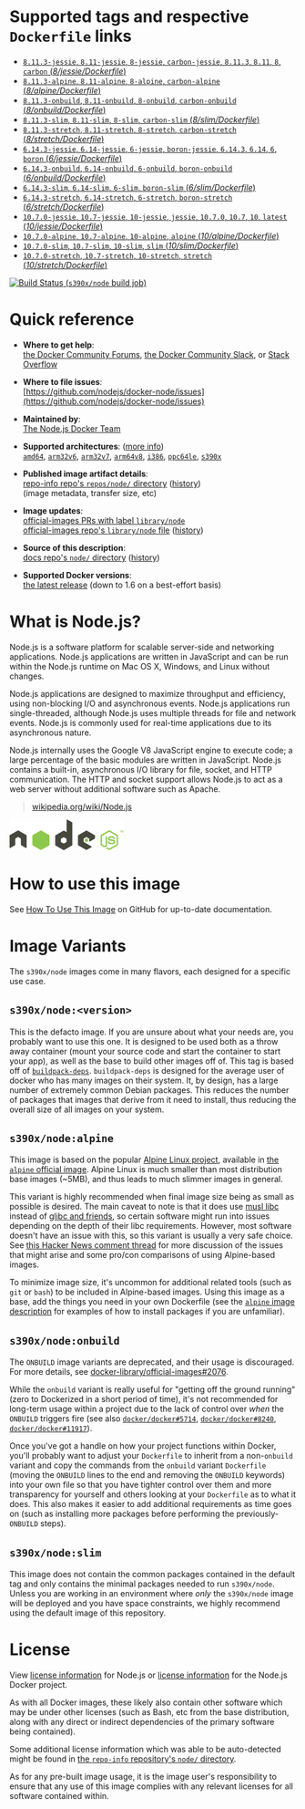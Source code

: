 <!--

********************************************************************************

WARNING:

    DO NOT EDIT "node/README.md"

    IT IS AUTO-GENERATED

    (from the other files in "node/" combined with a set of templates)

********************************************************************************

-->

# Supported tags and respective `Dockerfile` links

-	[`8.11.3-jessie`, `8.11-jessie`, `8-jessie`, `carbon-jessie`, `8.11.3`, `8.11`, `8`, `carbon` (*8/jessie/Dockerfile*)](https://github.com/nodejs/docker-node/blob/e3ec2111af089e31321e76641697e154b3b6a6c3/8/jessie/Dockerfile)
-	[`8.11.3-alpine`, `8.11-alpine`, `8-alpine`, `carbon-alpine` (*8/alpine/Dockerfile*)](https://github.com/nodejs/docker-node/blob/e3ec2111af089e31321e76641697e154b3b6a6c3/8/alpine/Dockerfile)
-	[`8.11.3-onbuild`, `8.11-onbuild`, `8-onbuild`, `carbon-onbuild` (*8/onbuild/Dockerfile*)](https://github.com/nodejs/docker-node/blob/e3ec2111af089e31321e76641697e154b3b6a6c3/8/onbuild/Dockerfile)
-	[`8.11.3-slim`, `8.11-slim`, `8-slim`, `carbon-slim` (*8/slim/Dockerfile*)](https://github.com/nodejs/docker-node/blob/e3ec2111af089e31321e76641697e154b3b6a6c3/8/slim/Dockerfile)
-	[`8.11.3-stretch`, `8.11-stretch`, `8-stretch`, `carbon-stretch` (*8/stretch/Dockerfile*)](https://github.com/nodejs/docker-node/blob/e3ec2111af089e31321e76641697e154b3b6a6c3/8/stretch/Dockerfile)
-	[`6.14.3-jessie`, `6.14-jessie`, `6-jessie`, `boron-jessie`, `6.14.3`, `6.14`, `6`, `boron` (*6/jessie/Dockerfile*)](https://github.com/nodejs/docker-node/blob/e3ec2111af089e31321e76641697e154b3b6a6c3/6/jessie/Dockerfile)
-	[`6.14.3-onbuild`, `6.14-onbuild`, `6-onbuild`, `boron-onbuild` (*6/onbuild/Dockerfile*)](https://github.com/nodejs/docker-node/blob/e3ec2111af089e31321e76641697e154b3b6a6c3/6/onbuild/Dockerfile)
-	[`6.14.3-slim`, `6.14-slim`, `6-slim`, `boron-slim` (*6/slim/Dockerfile*)](https://github.com/nodejs/docker-node/blob/e3ec2111af089e31321e76641697e154b3b6a6c3/6/slim/Dockerfile)
-	[`6.14.3-stretch`, `6.14-stretch`, `6-stretch`, `boron-stretch` (*6/stretch/Dockerfile*)](https://github.com/nodejs/docker-node/blob/e3ec2111af089e31321e76641697e154b3b6a6c3/6/stretch/Dockerfile)
-	[`10.7.0-jessie`, `10.7-jessie`, `10-jessie`, `jessie`, `10.7.0`, `10.7`, `10`, `latest` (*10/jessie/Dockerfile*)](https://github.com/nodejs/docker-node/blob/58dbead97e921ff0497863d2cbbcc714f97e1d93/10/jessie/Dockerfile)
-	[`10.7.0-alpine`, `10.7-alpine`, `10-alpine`, `alpine` (*10/alpine/Dockerfile*)](https://github.com/nodejs/docker-node/blob/58dbead97e921ff0497863d2cbbcc714f97e1d93/10/alpine/Dockerfile)
-	[`10.7.0-slim`, `10.7-slim`, `10-slim`, `slim` (*10/slim/Dockerfile*)](https://github.com/nodejs/docker-node/blob/58dbead97e921ff0497863d2cbbcc714f97e1d93/10/slim/Dockerfile)
-	[`10.7.0-stretch`, `10.7-stretch`, `10-stretch`, `stretch` (*10/stretch/Dockerfile*)](https://github.com/nodejs/docker-node/blob/58dbead97e921ff0497863d2cbbcc714f97e1d93/10/stretch/Dockerfile)

[![Build Status](https://doi-janky.infosiftr.net/job/multiarch/job/s390x/job/node/badge/icon) (`s390x/node` build job)](https://doi-janky.infosiftr.net/job/multiarch/job/s390x/job/node/)

# Quick reference

-	**Where to get help**:  
	[the Docker Community Forums](https://forums.docker.com/), [the Docker Community Slack](https://blog.docker.com/2016/11/introducing-docker-community-directory-docker-community-slack/), or [Stack Overflow](https://stackoverflow.com/search?tab=newest&q=docker)

-	**Where to file issues**:  
	[https://github.com/nodejs/docker-node/issues](https://github.com/nodejs/docker-node/issues)

-	**Maintained by**:  
	[The Node.js Docker Team](https://github.com/nodejs/docker-node)

-	**Supported architectures**: ([more info](https://github.com/docker-library/official-images#architectures-other-than-amd64))  
	[`amd64`](https://hub.docker.com/r/amd64/node/), [`arm32v6`](https://hub.docker.com/r/arm32v6/node/), [`arm32v7`](https://hub.docker.com/r/arm32v7/node/), [`arm64v8`](https://hub.docker.com/r/arm64v8/node/), [`i386`](https://hub.docker.com/r/i386/node/), [`ppc64le`](https://hub.docker.com/r/ppc64le/node/), [`s390x`](https://hub.docker.com/r/s390x/node/)

-	**Published image artifact details**:  
	[repo-info repo's `repos/node/` directory](https://github.com/docker-library/repo-info/blob/master/repos/node) ([history](https://github.com/docker-library/repo-info/commits/master/repos/node))  
	(image metadata, transfer size, etc)

-	**Image updates**:  
	[official-images PRs with label `library/node`](https://github.com/docker-library/official-images/pulls?q=label%3Alibrary%2Fnode)  
	[official-images repo's `library/node` file](https://github.com/docker-library/official-images/blob/master/library/node) ([history](https://github.com/docker-library/official-images/commits/master/library/node))

-	**Source of this description**:  
	[docs repo's `node/` directory](https://github.com/docker-library/docs/tree/master/node) ([history](https://github.com/docker-library/docs/commits/master/node))

-	**Supported Docker versions**:  
	[the latest release](https://github.com/docker/docker-ce/releases/latest) (down to 1.6 on a best-effort basis)

# What is Node.js?

Node.js is a software platform for scalable server-side and networking applications. Node.js applications are written in JavaScript and can be run within the Node.js runtime on Mac OS X, Windows, and Linux without changes.

Node.js applications are designed to maximize throughput and efficiency, using non-blocking I/O and asynchronous events. Node.js applications run single-threaded, although Node.js uses multiple threads for file and network events. Node.js is commonly used for real-time applications due to its asynchronous nature.

Node.js internally uses the Google V8 JavaScript engine to execute code; a large percentage of the basic modules are written in JavaScript. Node.js contains a built-in, asynchronous I/O library for file, socket, and HTTP communication. The HTTP and socket support allows Node.js to act as a web server without additional software such as Apache.

> [wikipedia.org/wiki/Node.js](https://en.wikipedia.org/wiki/Node.js)

![logo](https://raw.githubusercontent.com/docker-library/docs/01c12653951b2fe592c1f93a13b4e289ada0e3a1/node/logo.png)

# How to use this image

See [How To Use This Image](https://github.com/nodejs/docker-node/blob/master/README.md#how-to-use-this-image) on GitHub for up-to-date documentation.

# Image Variants

The `s390x/node` images come in many flavors, each designed for a specific use case.

## `s390x/node:<version>`

This is the defacto image. If you are unsure about what your needs are, you probably want to use this one. It is designed to be used both as a throw away container (mount your source code and start the container to start your app), as well as the base to build other images off of. This tag is based off of [`buildpack-deps`](https://registry.hub.docker.com/_/buildpack-deps/). `buildpack-deps` is designed for the average user of docker who has many images on their system. It, by design, has a large number of extremely common Debian packages. This reduces the number of packages that images that derive from it need to install, thus reducing the overall size of all images on your system.

## `s390x/node:alpine`

This image is based on the popular [Alpine Linux project](http://alpinelinux.org), available in [the `alpine` official image](https://hub.docker.com/_/alpine). Alpine Linux is much smaller than most distribution base images (~5MB), and thus leads to much slimmer images in general.

This variant is highly recommended when final image size being as small as possible is desired. The main caveat to note is that it does use [musl libc](http://www.musl-libc.org) instead of [glibc and friends](http://www.etalabs.net/compare_libcs.html), so certain software might run into issues depending on the depth of their libc requirements. However, most software doesn't have an issue with this, so this variant is usually a very safe choice. See [this Hacker News comment thread](https://news.ycombinator.com/item?id=10782897) for more discussion of the issues that might arise and some pro/con comparisons of using Alpine-based images.

To minimize image size, it's uncommon for additional related tools (such as `git` or `bash`) to be included in Alpine-based images. Using this image as a base, add the things you need in your own Dockerfile (see the [`alpine` image description](https://hub.docker.com/_/alpine/) for examples of how to install packages if you are unfamiliar).

## `s390x/node:onbuild`

The `ONBUILD` image variants are deprecated, and their usage is discouraged. For more details, see [docker-library/official-images#2076](https://github.com/docker-library/official-images/issues/2076).

While the `onbuild` variant is really useful for "getting off the ground running" (zero to Dockerized in a short period of time), it's not recommended for long-term usage within a project due to the lack of control over *when* the `ONBUILD` triggers fire (see also [`docker/docker#5714`](https://github.com/docker/docker/issues/5714), [`docker/docker#8240`](https://github.com/docker/docker/issues/8240), [`docker/docker#11917`](https://github.com/docker/docker/issues/11917)).

Once you've got a handle on how your project functions within Docker, you'll probably want to adjust your `Dockerfile` to inherit from a non-`onbuild` variant and copy the commands from the `onbuild` variant `Dockerfile` (moving the `ONBUILD` lines to the end and removing the `ONBUILD` keywords) into your own file so that you have tighter control over them and more transparency for yourself and others looking at your `Dockerfile` as to what it does. This also makes it easier to add additional requirements as time goes on (such as installing more packages before performing the previously-`ONBUILD` steps).

## `s390x/node:slim`

This image does not contain the common packages contained in the default tag and only contains the minimal packages needed to run `s390x/node`. Unless you are working in an environment where *only* the `s390x/node` image will be deployed and you have space constraints, we highly recommend using the default image of this repository.

# License

View [license information](https://github.com/nodejs/node/blob/master/LICENSE) for Node.js or [license information](https://github.com/nodejs/docker-node/blob/master/LICENSE) for the Node.js Docker project.

As with all Docker images, these likely also contain other software which may be under other licenses (such as Bash, etc from the base distribution, along with any direct or indirect dependencies of the primary software being contained).

Some additional license information which was able to be auto-detected might be found in [the `repo-info` repository's `node/` directory](https://github.com/docker-library/repo-info/tree/master/repos/node).

As for any pre-built image usage, it is the image user's responsibility to ensure that any use of this image complies with any relevant licenses for all software contained within.
